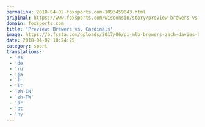 ```yaml
---
permalink: 2018-04-02-foxsports.com-1093459043.html
original: https://www.foxsports.com/wisconsin/story/preview-brewers-vs-cardinals-040218
domain: foxsports.com
title: 'Preview: Brewers vs. Cardinals'
image: https://b.fssta.com/uploads/2017/06/pi-mlb-brewers-zach-davies-060917.vresize.1200.630.high.86.jpg
date: 2018-04-02 10:24:25
category: sport
translations: 
 - 'es'
 - 'de'
 - 'ru'
 - 'ja'
 - 'fr'
 - 'it'
 - 'zh-CN'
 - 'zh-TW'
 - 'ar'
 - 'pt'
 - 'hy'
---
```


